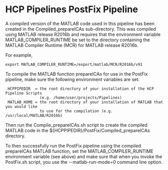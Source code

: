 # HCP Pipelines PostFix Pipeline

A compiled version of the MATLAB code used in this pipeline has been created
in the Compiled_prepareICAs sub-directory. This was compiled using MATLAB
release R2016b and requires that the environment variable MATLAB_COMPILER_RUNTIME
be set to the directory containing the MATLAB Compiler Runtime (MCR) for
MATLAB release R2016b.

For example,

	export MATLAB_COMPILER_RUNTIME=/export/matlab/MCR/R2016b/v91

To compile the MATLAB function prepareICAs for use in the PostFix pipeline, make
sure the following environment variables are set.

	 HCPPIPEDIR  = the root directory of your installation of the HCP Pipeline Scripts
	               (e.g. /home/user/projects/Pipelines)
	 MATLAB_HOME = the root directory of your installation of MATLAB that you would like
	               to use for the compilation (e.g. /usr/local/MATLAB/R2016b)

Then run the Compile_prepareICAs.sh script to create the compiled MATLAB code in the
${HCPPIPEDIR}/PostFix/Compiled_prepareICAs directory.

To then successfully run the PostFix pipeline using the compiled prepareICAs MATLAB
function, set the MATLAB_COMPILER_RUNTIME environment variable (see above) and
make sure that when you invoke the PostFix.sh script, you use the --matlab-run-mode=0
command line option.
